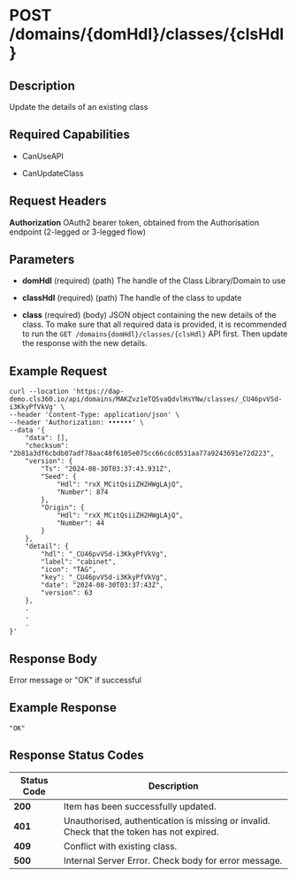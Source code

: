 # POST /domains/{domHdl}/classes/{clsHdl}

## Description
Update the details of an existing class

## Required Capabilities
* CanUseAPI

* CanUpdateClass

## Request Headers

**Authorization** OAuth2 bearer token, obtained from the Authorisation endpoint (2-legged or 3-legged flow)

## Parameters
* **domHdl** (required) (path) The handle of the Class Library/Domain to use

* **classHdl** (required) (path) The handle of the class to update

* **class** (required) (body) JSON object containing the new details of the class. To make sure that all required data is provided, it is recommended to run the `GET /domains{domHdl}/classes/{clsHdl}` API first. Then update the response with the new details.


## Example Request
```
curl --location 'https://dap-demo.cls360.io/api/domains/MAKZvz1eTQSvaQdvlHsYNw/classes/_CU46pvVSd-i3KkyPfVkVg' \
--header 'Content-Type: application/json' \
--header 'Authorization: ••••••' \
--data '{
    "data": [],
    "checksum": "2b81a3df6cbdb07adf78aac48f6105e075cc66cdc0531aa77a9243691e72d223",
    "version": {
        "Ts": "2024-08-30T03:37:43.931Z",
        "Seed": {
            "Hdl": "rxX_MCitQsiiZH2HWgLAjQ",
            "Number": 874
        },
        "Origin": {
            "Hdl": "rxX_MCitQsiiZH2HWgLAjQ",
            "Number": 44
        }
    },
    "detail": {
        "hdl": "_CU46pvVSd-i3KkyPfVkVg",
        "label": "cabinet",
        "icon": "TAG",
        "key": "_CU46pvVSd-i3KkyPfVkVg",
        "date": "2024-08-30T03:37:43Z",
        "version": 63
    },
    .
    .
    .
}'
```
## Response Body
Error message or "OK" if successful

## Example Response
```
"OK"
```

## Response Status Codes
| Status Code | Description |
| -------- | ------- |
|**200** |Item has been successfully updated.|
|**401** |Unauthorised, authentication is missing or invalid. Check that the token has not expired.|
|**409** |Conflict with existing class.|
|**500** |Internal Server Error. Check body for error message.|


